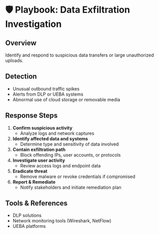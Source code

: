 # 🛡️ Playbook: Data Exfiltration Investigation

## Overview  
Identify and respond to suspicious data transfers or large unauthorized uploads.

## Detection  
- Unusual outbound traffic spikes  
- Alerts from DLP or UEBA systems  
- Abnormal use of cloud storage or removable media  

## Response Steps  
1. **Confirm suspicious activity**  
   - Analyze logs and network captures  
2. **Identify affected data and systems**  
   - Determine type and sensitivity of data involved  
3. **Contain exfiltration path**  
   - Block offending IPs, user accounts, or protocols  
4. **Investigate user activity**  
   - Review access logs and endpoint data  
5. **Eradicate threat**  
   - Remove malware or revoke credentials if compromised  
6. **Report & Remediate**  
   - Notify stakeholders and initiate remediation plan

## Tools & References  
- DLP solutions  
- Network monitoring tools (Wireshark, NetFlow)  
- UEBA platforms  

